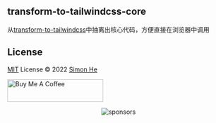 ## transform-to-tailwindcss-core
从[transform-to-tailwindcss](https://github.com/Simon-He95/transformToTailwindcss)中抽离出核心代码，方便直接在浏览器中调用

## License

[MIT](./LICENSE) License © 2022 [Simon He](https://github.com/Simon-He95)

<a href="https://github.com/Simon-He95/sponsor" target="_blank"><img src="https://cdn.buymeacoffee.com/buttons/default-orange.png" alt="Buy Me A Coffee" style="height: 51px !important;width: 217px !important;" ></a>

<span><div align="center">![sponsors](https://www.hejian.club/images/sponsors.jpg)</div></span>
